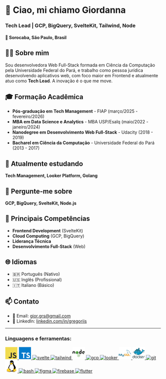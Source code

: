 <h1>👋 Ciao, mi chiamo Giordanna</h1>
<h3>Tech Lead | GCP, BigQuery, SvelteKit, Tailwind, Node</h3>
<h4>📍 Sorocaba, São Paulo, Brasil</h4>

## 👩‍💻 Sobre mim

Sou desenvolvedora Web Full-Stack formada em Ciência da Computação pela Universidade Federal do Pará, e trabalho como pessoa jurídica desenvolvendo aplicativos web, com foco maior em Frontend e atualmente atuo como **Tech Lead**. A inovação é o que me move.

## 🎓 Formação Acadêmica

- **Pós-graduação em Tech Management** - FIAP (março/2025 - fevereiro/2026)
- **MBA em Data Science e Analytics** - MBA USP/Esalq (maio/2022 - janeiro/2024)
- **Nanodegree em Desenvolvimento Web Full-Stack** - Udacity (2018 - 2019)
- **Bacharel em Ciência da Computação** - Universidade Federal do Pará (2013 - 2017)

## 🌱 Atualmente estudando

**Tech Management, Looker Platform, Golang**

## 💬 Pergunte-me sobre

**GCP, BigQuery, SvelteKit, Node.js**

## 🎯 Principais Competências

- **Frontend Development** (SvelteKit)
- **Cloud Computing** (GCP, BigQuery)
- **Liderança Técnica**
- **Desenvolvimento Full-Stack** (Web)

## 🌐 Idiomas

- 🇧🇷 Português (Nativo)
- 🇺🇸 Inglês (Profissional)
- 🇮🇹 Italiano (Básico)

## 📫 Contato

- 📧 Email: gior.grs@gmail.com
- 💼 LinkedIn: [linkedin.com/in/gregoriis](https://linkedin.com/in/gregoriis)

---

<h3 align="left">Linguagens e ferramentas:</h3>
<p align="left"> 
<a href="https://developer.mozilla.org/en-US/docs/Web/JavaScript" target="_blank" rel="noreferrer"> <img src="https://raw.githubusercontent.com/devicons/devicon/master/icons/javascript/javascript-original.svg" alt="javascript" width="40" height="40"/> </a>
<a href="https://www.typescriptlang.org/" target="_blank" rel="noreferrer"> <img src="https://raw.githubusercontent.com/devicons/devicon/master/icons/typescript/typescript-original.svg" alt="typescript" width="40" height="40"/> </a>
<a href="https://svelte.dev" target="_blank" rel="noreferrer"> <img src="https://upload.wikimedia.org/wikipedia/commons/1/1b/Svelte_Logo.svg" alt="svelte" width="40" height="40"/> </a>
<a href="https://tailwindcss.com/" target="_blank" rel="noreferrer"> <img src="https://www.vectorlogo.zone/logos/tailwindcss/tailwindcss-icon.svg" alt="tailwind" width="40" height="40"/> </a>
<a href="https://nodejs.org" target="_blank" rel="noreferrer"> <img src="https://raw.githubusercontent.com/devicons/devicon/master/icons/nodejs/nodejs-original-wordmark.svg" alt="nodejs" width="40" height="40"/> </a>
<a href="https://cloud.google.com" target="_blank" rel="noreferrer"> <img src="https://www.vectorlogo.zone/logos/google_cloud/google_cloud-icon.svg" alt="gcp" width="40" height="40"/> </a>
<a href="https://cloud.google.com/looker" target="_blank" rel="noreferrer"> <img src="https://raw.githubusercontent.com/gilbarbara/logos/refs/heads/main/logos/looker-icon.svg" alt="looker" width="40" height="40"/> </a>
<a href="https://www.mysql.com/" target="_blank" rel="noreferrer"> <img src="https://raw.githubusercontent.com/devicons/devicon/master/icons/mysql/mysql-original-wordmark.svg" alt="mysql" width="40" height="40"/> </a>
<a href="https://www.docker.com/" target="_blank" rel="noreferrer"> <img src="https://raw.githubusercontent.com/devicons/devicon/master/icons/docker/docker-original-wordmark.svg" alt="docker" width="40" height="40"/> </a>
<a href="https://git-scm.com/" target="_blank" rel="noreferrer"> <img src="https://www.vectorlogo.zone/logos/git-scm/git-scm-icon.svg" alt="git" width="40" height="40"/> </a>
<a href="https://www.linux.org/" target="_blank" rel="noreferrer"> <img src="https://raw.githubusercontent.com/devicons/devicon/master/icons/linux/linux-original.svg" alt="linux" width="40" height="40"/> </a>
<a href="https://www.gnu.org/software/bash/" target="_blank" rel="noreferrer"> <img src="https://www.vectorlogo.zone/logos/gnu_bash/gnu_bash-icon.svg" alt="bash" width="40" height="40"/> </a>
<a href="https://www.figma.com/" target="_blank" rel="noreferrer"> <img src="https://www.vectorlogo.zone/logos/figma/figma-icon.svg" alt="figma" width="40" height="40"/> </a>
<a href="https://firebase.google.com/" target="_blank" rel="noreferrer"> <img src="https://www.vectorlogo.zone/logos/firebase/firebase-icon.svg" alt="firebase" width="40" height="40"/> </a>
<a href="https://flutter.dev" target="_blank" rel="noreferrer"> <img src="https://www.vectorlogo.zone/logos/flutterio/flutterio-icon.svg" alt="flutter" width="40" height="40"/> </a>
</p>